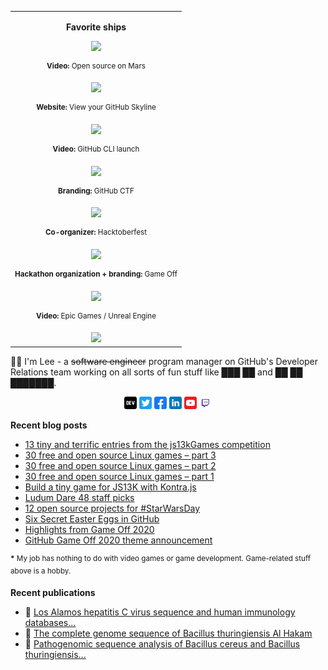<table align="right" >
  <tr>
    <td>
    <center>
      <div align="center">
        <p><strong>Favorite ships</strong></p>
        <a href="https://twitter.com/github/status/1384130507898720262"><img width="200" src="https://user-images.githubusercontent.com/121322/131424175-5150da6e-ccc7-4da3-b949-6654eec0b3dc.gif"></a>
        <p><sup><strong>Video:</strong> Open source on Mars</sup></p>
        <a href="https://twitter.com/search?q=skyline.github.com&src=typed_query"><img width="200" src="https://user-images.githubusercontent.com/121322/108665450-d0f52380-7489-11eb-832b-09b614c59f2a.gif"></a>
        <p><sup><strong>Website:</strong> View your GitHub Skyline</sup></p>  
        <a href="https://twitter.com/github/status/1306586113293729795"><img width="200" src="https://user-images.githubusercontent.com/121322/131424875-fc90b70b-7f4a-41b5-aca7-7165fc17ea9a.gif"></a>
        <p><sup><strong>Video:</strong> GitHub CLI launch</sup></p>
        <a href="https://twitter.com/github/status/1374087749234528260"><img width="200" src="https://github.blog/wp-content/uploads/2021/03/capture-the-flag-banner.gif"></a>  
        <p><sup><strong>Branding:</strong> GitHub CTF</sup></p>
        <a href="https://twitter.com/search?q=from%3Agithub%20hacktoberfest&src=typed_query"><img width="200" src="https://user-images.githubusercontent.com/121322/132391362-2cc0620f-93ca-4a05-a48c-948c54950cba.png"></a>  
        <p><sup><strong>Co-organizer:</strong> Hacktoberfest</sup></p>
        <a href="https://twitter.com/github/status/925824052274647040"><img width="200" src="https://user-images.githubusercontent.com/18125109/31239479-d554f29c-a9c2-11e7-8138-71483d537ca9.gif"></a>  
        <p><sup><strong>Hackathon organization + branding:</strong> Game Off</sup></p>
        <a href="https://www.youtube.com/watch?v=L8d0G7Duz9A"><img width="200" src="epic-octotales.gif"></a>  
        <p><sup><strong>Video:</strong> Epic Games / Unreal Engine</sup></p>
        <img src="gitris.gif" width="200">
      </div>
    </center>
    </td>
  </tr>
</table>

<p>👋🏻 I'm Lee - a <strike>software engineer</strike> program manager on GitHub's Developer Relations team working on all sorts of fun stuff like ███ ██ and ██ ██ ███████.</p>

<div align="center">
  <a href="https://dev.to/leereilly/"><img src="dev.svg" width="20"></a> <a href="https://twitter.com/leereilly"><img src="twitter.svg" width="20"></a> <a href="https://www.facebook.com/lee337reilly"><img src="facebook.svg" width="20"></a> <a href="https://www.linkedin.com/in/lreilly/"><img src="linkedin.svg" width="20"></a> <a href="https://www.youtube.com/watch?v=dQw4w9WgXcQ"><img src="youtube.svg" width="20"></a> <a href="https://www.twitch.tv/leereilly"><img src="twitch.svg" width="20"></a></div>

<strong>Recent blog posts</strong>

<!-- BLOG-POST-LIST:START -->
- [13 tiny and terrific entries from the js13kGames competition](https://github.blog/2021-10-05-13-tiny-and-terrific-entries-from-the-js13kgames-competition/)
- [30 free and open source Linux games – part 3](https://github.blog/2021-08-27-30-free-and-open-source-linux-games-part-3/)
- [30 free and open source Linux games – part 2](https://github.blog/2021-08-26-30-free-and-open-source-linux-games-part-2/)
- [30 free and open source Linux games – part 1](https://github.blog/2021-08-25-30-free-and-open-source-linux-games-part-1/)
- [Build a tiny game for JS13K with Kontra.js](https://dev.to/github/build-a-tiny-game-for-js13k-with-kontra-js-8pb)
- [Ludum Dare 48 staff picks](https://github.blog/2021-05-19-ludum-dare-48-staff-picks/)
- [12 open source projects for #StarWarsDay](https://dev.to/leereilly/may-the-fourth-be-with-you-4hje)
- [Six Secret Easter Eggs in GitHub](https://dev.to/github/six-secret-easter-eggs-in-github-2j17)
- [Highlights from Game Off 2020](https://github.blog/2020-12-23-highlights-from-game-off-2020/)
- [GitHub Game Off 2020 theme announcement](https://github.blog/2020-11-01-github-game-off-2020-theme-announcement/)
<!-- BLOG-POST-LIST:END -->
<sup><strong>*</strong> My job has nothing to do with video games or game development. Game-related stuff above is a hobby.</sup>

<strong>Recent publications</strong>

- 🦠 [Los Alamos hepatitis C virus sequence and human immunology databases...](https://pubmed.ncbi.nlm.nih.gov/17626595/)
- 🧬 [The complete genome sequence of Bacillus thuringiensis Al Hakam](https://pubmed.ncbi.nlm.nih.gov/17337577/)
- 🔬 [Pathogenomic sequence analysis of Bacillus cereus and Bacillus thuringiensis...](https://pubmed.ncbi.nlm.nih.gov/16621833/)
